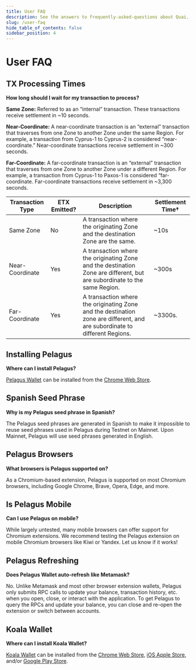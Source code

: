 ```yaml
---
title: User FAQ
description: See the answers to frequently-asked-questions about Quai.
slug: /user-faq
hide_table_of_contents: false
sidebar_position: 4
---
```


# User FAQ

## TX Processing Times

**How long should I wait for my transaction to process?**

**Same Zone:** Referred to as an “internal” transaction. These transactions receive settlement in ~10 seconds.

**Near-Coordinate:** A near-coordinate transaction is an “external” transaction that traverses from one Zone to another Zone under the same Region. For example, a transaction from Cyprus-1 to Cyprus-2 is considered “near-coordinate.” Near-coordinate transactions receive settlement in ~300 seconds.

**Far-Coordinate:** A far-coordinate transaction is an “external” transaction that traverses from one Zone to another Zone under a different Region. For example, a transaction from Cyprus-1 to Paxos-1 is considered “far-coordinate. Far-coordinate transactions receive settlement in ~3,300 seconds.

| Transaction Type| ETX Emitted? | Description                                                                                                               | Settlement Time† |
| --------------- | ------------ | ------------------------------------------------------------------------------------------------------------------------- | ---------------- |
| Same Zone       | No           | A transaction where the originating Zone and the destination Zone are the same.                                           | ~10s             |
| Near-Coordinate | Yes          | A transaction where the originating Zone and the destination Zone are different, but are subordinate to the same Region.  | ~300s            |
| Far-Coordinate  | Yes          | A transaction where the originating Zone and the destination zone are different, and are subordinate to different Regions.| ~3300s.          |

## Installing Pelagus

**Where can I install Pelagus?**

[Pelagus Wallet](https://pelaguswallet.io/) can be installed from the [Chrome Web Store](https://chrome.google.com/webstore/detail/pelagus/gaegollnpijhedifeeeepdoffkgfcmbc).

## Spanish Seed Phrase

**Why is my Pelagus seed phrase in Spanish?**

The Pelagus seed phrases are generated in Spanish to make it impossible to reuse seed phrases used in Pelagus during Testnet on Mainnet. Upon Mainnet, Pelagus will use seed phrases generated in English.

## Pelagus Browsers

**What browsers is Pelagus supported on?**

As a Chromium-based extension, Pelagus is supported on most Chromium browsers, including Google Chrome, Brave, Opera, Edge, and more.

## Is Pelagus Mobile

**Can I use Pelagus on mobile?**

While largely untested, many mobile browsers can offer support for Chromium extensions. We recommend testing the Pelagus extension on mobile Chromium browsers like Kiwi or Yandex. Let us know if it works!

## Pelagus Refreshing

**Does Pelagus Wallet auto-refresh like Metamask?**

No. Unlike Metamask and most other browser extension wallets, Pelagus only submits RPC calls to update your balance, transaction history, etc. when you open, close, or interact with the application. To get Pelagus to query the RPCs and update your balance, you can close and re-open the extension or switch between accounts.

## Koala Wallet

**Where can I install Koala Wallet?**

[Koala Wallet](https://koalawallet.io/) can be installed from the [Chrome Web Store](https://chrome.google.com/webstore/detail/koala-wallet/lnnnmfcpbkafcpgdilckhmhbkkbpkmid), [iOS Apple Store](https://apps.apple.com/us/app/koala-wallet/id1627486259), and/or [Google Play Store](https://play.google.com/store/apps/details?id=com.eucalyptuslabs.kowallet).
